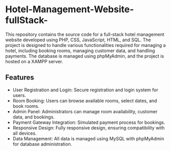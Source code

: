 # Hotel-Management-Website-fullStack-
This repository contains the source code for a full-stack hotel management website developed using PHP, CSS, JavaScript, HTML, and SQL. The project is designed to handle various functionalities required for managing a hotel, including booking rooms, managing customer data, and handling payments. The database is managed using phpMyAdmin, and the project is hosted on a XAMPP server.

## Features
- User Registration and Login: Secure registration and login system for users.
- Room Booking: Users can browse available rooms, select dates, and book rooms.
- Admin Panel: Administrators can manage room availability, customer data, and bookings.
- Payment Gateway Integration: Simulated payment process for bookings.
- Responsive Design: Fully responsive design, ensuring compatibility with all devices.
- Data Management: All data is managed using MySQL with phpMyAdmin for database administration.

